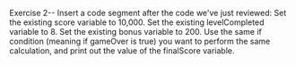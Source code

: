 Exercise 2--
Insert a code segment after the code we've just reviewed:
Set the existing score variable to 10,000.
Set the existing levelCompleted variable to 8.
Set the existing bonus variable to 200.
Use the same if condition (meaning if gameOver is true) you want to perform the same calculation, and print out the value of the finalScore variable.

